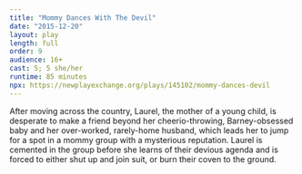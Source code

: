 ```yaml
---
title: "Mommy Dances With The Devil"
date: "2015-12-20"
layout: play
length: full
order: 9
audience: 16+
cast: 5; 5 she/her
runtime: 85 minutes
npx: https://newplayexchange.org/plays/145102/mommy-dances-devil
---
```


After moving across the country, Laurel, the mother of a young child, is desperate to make a friend beyond her cheerio-throwing, Barney-obsessed baby and her over-worked, rarely-home husband, which leads her to jump for a spot in a mommy group with a mysterious reputation. Laurel is cemented in the group before she learns of their devious agenda and is forced to either shut up and join suit, or burn their coven to the ground.
